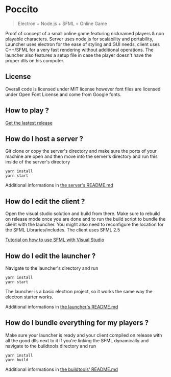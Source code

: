 # Poccito
> Electron + Node.js + SFML = Online Game

Proof of concept of a small online game featuring nicknamed players & non playable characters. Server uses node.js for scalability and portability, Launcher uses electron for the ease of styling and GUI needs, client uses C++/SFML for a very fast rendering without additional operations. The launcher also features a setup file in case the player doesn't have the proper dlls on his computer.

## License
Overall code is licensed under MIT license however font files are licensed under Open Font License and come from Google fonts.

## How to play ?
[Get the lastest release](https://github.com/Tym17/Poccito/releases)

## How do I host a server ?
Git clone or copy the server's directory and make sure the ports of your machine are open and then move into the server's directory and run this inside of the server's directory
```
yarn install
yarn start
```

Additional informations in [the server's README.md](https://github.com/Tym17/Poccito/blob/master/server/README.md)

## How do I edit the client ?
Open the visual studio solution and build from there. Make sure to rebuild on release mode once you are done and to run the build script to bundle the client with the launcher. You might also need to reconfigure the location for the SFML Libraries/includes. The client uses SFML 2.5


[Tutorial on how to use SFML with Visual Studio](https://www.sfml-dev.org/tutorials/2.5/start-vc.php)


## How do I edit the launcher ?
Navigate to the launcher's directory and run
```
yarn install
yarn start
```

The launcher is a basic electron project, so it works the same way the electron starter works.

Additional informations in [the launcher's README.md](https://github.com/Tym17/Poccito/blob/master/launcher/README.md)

## How do I bundle everything for my players ?
Make sure your launcher is ready and your client compiled on release with all the good dlls next to it if you're linking the SFML dynamically and navigate to the buildtools directory and run
```
yarn install
yarn build
```

Additional informations in [the buildtools' README.md](https://github.com/Tym17/Poccito/blob/master/buildtools/README.md)
